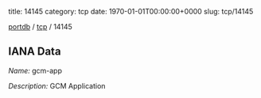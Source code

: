 title: 14145
category: tcp
date: 1970-01-01T00:00:00+0000
slug: tcp/14145

[portdb](/) / [tcp](/category/tcp.html) / 14145


## IANA Data

_Name:_ gcm-app

_Description:_ GCM Application

